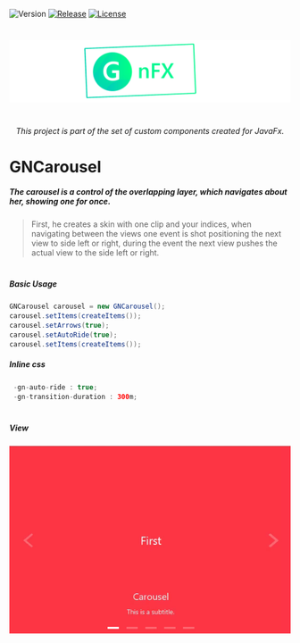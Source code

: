 
![Version](https://img.shields.io/badge/Version-2.1.0-green.svg?style=for-the-badge)
[![Release](https://img.shields.io/badge/Release-v2.1.0-blue.svg?style=for-the-badge)](https://github.com/Gleidson28/GNCarousel/releases/tag/1.0)
[![License](https://img.shields.io/github/license/Gleidson28/GNCarousel.svg?style=for-the-badge)](https://github.com/Gleidson28/GNCarousel/blob/master/LICENSE) 


<h1></h1>

<p align="center">
  <img src="src/logo.png"  />
</p>

<h1></h1>
<h6 align="center"> This project is part of the set of custom components created for JavaFx. </h6>

<h1></h1>

<h1> GNCarousel </h1>

<h5 > 
  The carousel is a control of the overlapping layer, which navigates about her, showing one for once.
</h5>

 > First, he creates a skin with one clip and your indices, when navigating between the views one event is shot
 > positioning the next view to side left or right, during the event the next view pushes the actual view to the side
 > left or right.

<h1></h1>

<h5>Basic Usage</h5>

```java
GNCarousel carousel = new GNCarousel();
carousel.setItems(createItems());
carousel.setArrows(true);
carousel.setAutoRide(true);
carousel.setItems(createItems());
```

<h5>Inline css  </h5>

```java
 -gn-auto-ride : true;
 -gn-transition-duration : 300m;
```
<h1></h1>

<h5>View</h5>

<p align="center"><img src="src/view.gif"/></p>
